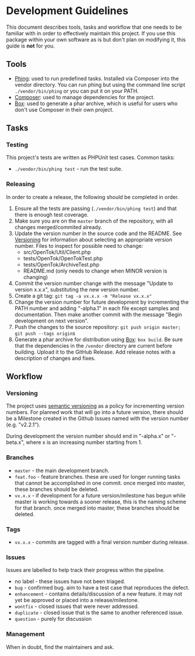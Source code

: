 # Development Guidelines

This document describes tools, tasks and workflow that one needs to be familiar with in order to effectively maintain
this project. If you use this package within your own software as is but don't plan on modifying it, this guide is
**not** for you.

## Tools

*  [Phing](http://www.phing.info/): used to run predefined tasks. Installed via Composer into the vendor directory. You
   can run phing but using the command line script `./vendor/bin/phing` or you can put it on your PATH.
*  [Composer](https://getcomposer.org/): used to manage dependencies for the project.
*  [Box](http://box-project.org/): used to generate a phar archive, which is useful for users who
   don't use Composer in their own project.

## Tasks

### Testing

This project's tests are written as PHPUnit test cases. Common tasks:

*  `./vendor/bin/phing test` - run the test suite.

### Releasing

In order to create a release, the following should be completed in order.

1. Ensure all the tests are passing (`./vendor/bin/phing test`) and that there is enough test coverage.
1. Make sure you are on the `master` branch of the repository, with all changes merged/commited already.
1. Update the version number in the source code and the README. See [Versioning](#versioning) for information
   about selecting an appropriate version number. Files to inspect for possible need to change:
   - src/OpenTok/Util/Client.php
   - tests/OpenTok/OpenTokTest.php
   - tests/OpenTok/ArchiveTest.php
   - README.md (only needs to change when MINOR version is changing)
1. Commit the version number change with the message "Update to version x.x.x", substituting the new version number.
1. Create a git tag: `git tag -a vx.x.x -m "Release vx.x.x"`
1. Change the version number for future development by incrementing the PATH number and adding
   "-alpha.1" in each file except samples and documentation. Then make another commit with the
   message "Begin development on next version".
1. Push the changes to the source repository: `git push origin master; git push --tags origin`s
1. Generate a phar archive for distribution using [Box](https://github.com/box-project/box2): `box build`. Be sure that the
   dependencies in the `/vendor` directory are current before building. Upload it to the GitHub Release. Add
   release notes with a description of changes and fixes.

## Workflow

### Versioning

The project uses [semantic versioning](http://semver.org/) as a policy for incrementing version numbers. For planned
work that will go into a future version, there should be a Milestone created in the Github Issues named with the version
number (e.g. "v2.2.1").

During development the version number should end in "-alpha.x" or "-beta.x", where x is an increasing number starting from 1.

### Branches

*  `master` - the main development branch.
*  `feat.foo` - feature branches. these are used for longer running tasks that cannot be accomplished in one commit.
   once merged into master, these branches should be deleted.
*  `vx.x.x` - if development for a future version/milestone has begun while master is working towards a sooner
   release, this is the naming scheme for that branch. once merged into master, these branches should be deleted.

### Tags

*  `vx.x.x` - commits are tagged with a final version number during release.

### Issues

Issues are labelled to help track their progress within the pipeline.

*  no label - these issues have not been triaged.
*  `bug` - confirmed bug. aim to have a test case that reproduces the defect.
*  `enhancement` - contains details/discussion of a new feature. it may not yet be approved or placed into a
   release/milestone.
*  `wontfix` - closed issues that were never addressed.
*  `duplicate` - closed issue that is the same to another referenced issue.
*  `question` - purely for discussion

### Management

When in doubt, find the maintainers and ask.
